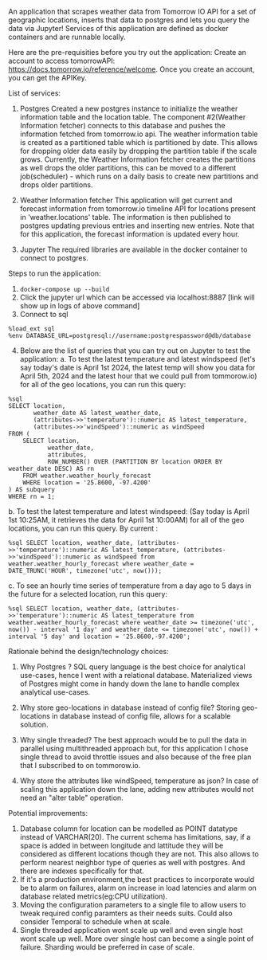 An application that scrapes weather data from Tomorrow IO API for a set of geographic locations, inserts that data to postgres and lets you query the data via Jupyter! 
Services of this application are defined as docker containers and are runnable locally.

Here are the pre-requisities before you try out the application:
Create an account to access tomorrowAPI: https://docs.tomorrow.io/reference/welcome. Once you create an account, you can get the APIKey.

List of services:
1. Postgres
Created a new postgres instance to initialize the weather information table and the location table. The component #2(Weather Information fetcher) connects to this database and pushes the information fetched from tomorrow.io api. The weather information table is created as a partitioned table which is partitioned by date. This allows for dropping older data easily by dropping the partition table if the scale grows. Currently, the Weather Information fetcher creates the partitions as well drops the older partitions, this can be moved to a different job(scheduler) - which runs on a daily basis to create new partitions and drops older partitions.

2. Weather Information fetcher
This application will get current and forecast information from tomorrow.io timeline API for locations present in 'weather.locations' table. The information is then published to postgres  updating previous entries and inserting new entries. Note that for this application, the forecast information is updated every hour.  

3. Jupyter 
The required libraries are available in the docker container to connect to postgres.  


Steps to run the application:
1. `docker-compose up --build`
2. Click the jupyter url which can be accessed via localhost:8887 [link will show up in logs of above command]
3. Connect to sql
```
%load_ext sql
%env DATABASE_URL=postgresql://username:postgrespassword@db/database
```
4. Below are the list of queries that you can try out on Jupyter to test the application: 
   a. To test the latest temperature and latest windspeed (let's say today's date is April 1st 2024, the latest temp will show you data for April 5th, 2024 and the latest hour that we could pull from tommorow.io) for all of the geo locations, you can run this query:
```
%sql
SELECT location,
       weather_date AS latest_weather_date,
       (attributes->>'temperature')::numeric AS latest_temperature,
       (attributes->>'windSpeed')::numeric as windSpeed
FROM (
    SELECT location,
           weather_date,
           attributes,
           ROW_NUMBER() OVER (PARTITION BY location ORDER BY weather_date DESC) AS rn
    FROM weather.weather_hourly_forecast
    WHERE location = '25.8600, -97.4200'
) AS subquery
WHERE rn = 1;
```

 b. To test the latest temperature and latest windspeed: (Say today is April 1st 10:25AM, it retrieves the data for April 1st 10:00AM) for all of the geo locations, you can run this query. By current :
```
%sql SELECT location, weather_date, (attributes->>'temperature')::numeric AS latest_temperature, (attributes->>'windSpeed')::numeric as windSpeed from weather.weather_hourly_forecast where weather_date = DATE_TRUNC('HOUR', timezone('utc', now()));
```

   c. To see an hourly time series of temperature from a day ago to 5 days in the future for a selected location, run this query:
```
%sql SELECT location, weather_date, (attributes->>'temperature')::numeric AS latest_temperature from weather.weather_hourly_forecast where weather_date >= timezone('utc', now()) - interval '1 day' and weather_date <= timezone('utc', now()) + interval '5 day' and location = '25.8600,-97.4200';
```


Rationale behind the design/technology choices:
1. Why Postgres ?
SQL query language is the best choice for analytical use-cases, hence I went with a relational database. Materialized views of Postgres might come in handy down the lane to handle complex analytical use-cases.

2. Why store geo-locations in database instead of config file?
Storing geo-locations in database instead of config file, allows for a scalable solution.

3. Why single threaded?
The best approach would be to pull the data in parallel using multithreaded approach but, for this application I chose single thread to avoid throttle issues and also because of the free plan that I subscribed to on tommorow.io.

4. Why store the attributes like windSpeed, temperature as json?
In case of scaling this application down the lane, adding new attributes would not need an "alter table" operation.


Potential improvements:
1. Database column for location can be modelled as POINT datatype instead of VARCHAR(20). The current schema has limitations, say, if a space is added in between longitude and lattitude they will be considered as different locations though they are not. This also allows to perform nearest neighbor type of queries as well with postgres. And there are indexes specifically for that.
2. If it's a production environment,the best practices to incorporate would be to alarm on failures, alarm on increase in load latencies and alarm on database related metrics(eg:CPU utilization).
3. Moving the configuration parameters to a single file to allow users to tweak required config paramters as their needs suits. Could also consider Temporal to schedule when at scale.
4. Single threaded application wont scale up well and even single host wont scale up well. More over single host can become a single point of failure. Sharding would be preferred in case of scale.
